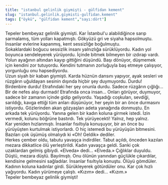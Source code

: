```yaml
---
title: "istanbul gelinlik giymişti - gülfidan kement"
slug: "istanbul.gelinlik.giymisti-gulfidan.kement"
tags: ["öykü", "gülfidan kement","sayı:dört"]
---
```

Tepeler bembeyaz gelinlik giymişti. Kar İstanbul'u alabildiğince sarıp
sarmalamış, tüm yolları kapatmıştı. Gökyüzü gri ve siyaha hapsolmuştu.
İnsanlar evlerine kapanmış, kent sessizliğe boğulmuştu.\
Sokaklardaki boğucu sessizlik insanı yalnızlığa sürüklüyordu. Kadın yol
boyunca sendeleyerek yürüyordu. İçinde bitmek bilmeyen bir ızdırap
vardı. Yolun ayağının altından kayıp gittiğini düşündü. Başı dönüyor,
düşmemek için kendini zor tutuyordu. Kendini tutmanın zorluğuyla baş
etmeye çalışıyor, yorgunluğu onu hapsediyordu.\
Uzun siyah bir kaban giymişti. Karda hüznün dansını yapıyor, ayak
sesleri ve rüzgârın uğuldayan sesinin dışında hiçbir şey duymuyordu.
Durdu! Birdenbire durdu! Etrafındaki her şey onunla durdu. Sadece
rüzgârın çığlığı...\
Bir de nefes alışı durmadı! Etrafında onca insan... Onları görüyor,
duymuyor, sadece bir zamanın içinde gidip geliyordu. Yaşadığı coşkuları,
sevdiği, sarıldığı, kavga ettiği tüm anları düşünüyor, her şeyin bir an
önce durmasını istiyordu. Gözlerinden akan gözyaşları adeta yanağında
donmuştu. En arkada tek yürüyordu. Yanına gelen bir kadın koluna girmek
istedi. İzin vermedi, kolunu böğrüne bastırdı. Tek yürüyecekti! Yalnız,
hep yalnız.\
Kar yeniden hızlanmıştı. İnsanlar fısıltıyla konuşuyor, bir an önce bu
yürüyüşten kurtulmak istiyorlardı. O hiç istemedi bu yürüyüşün
bitmesini. Bazıları çok üşümüş olmalıydı ki «Oh! Geldik» dediler.\
Herkes çember oldu, tabutu yavaşça indirdiler. Tabut açıldı, önceden
kazılan mezara dikkatlice ölü yerleştirildi. Kadın yavaşça geldi. Sanki
çok uzaklardan gelmiş gibiydi. «Elveda» dedi... «Elveda.» Çığlıklar
duyuldu. Düştü, mezara düştü. Bayılmıştı. Onu ölünün yanından güçlükle
çıkardılar, kendisine gelmesini sağladılar. İnsanlar fısıltıyla konuştu.
Ölüyü gömdüler.\
Kadının koluna kadınlar girdi. Sürükleyerek götürdüler onu. Kar çok
hızlı yağıyordu. Kadın yürümeye çalıştı. «Kızım» dedi... «Kızım.»\
Tepeler bembeyaz gelinlik giymişti!


